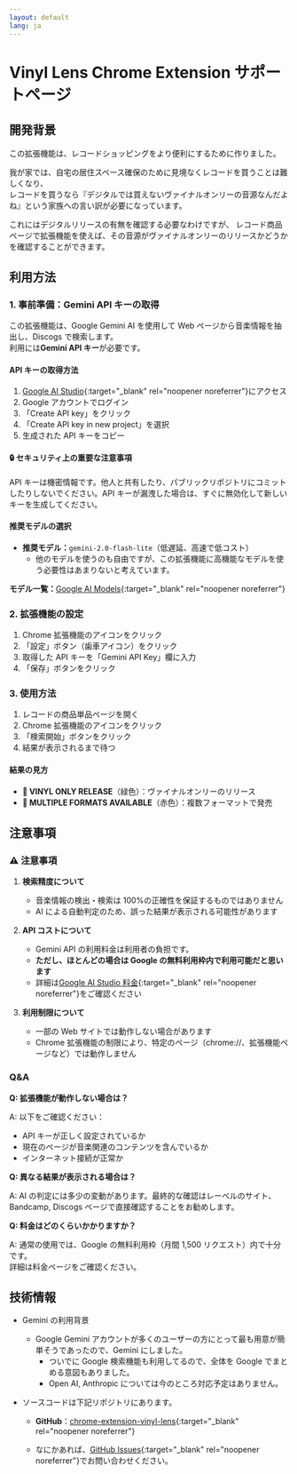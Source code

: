 ```yaml
---
layout: default
lang: ja
---
```


# Vinyl Lens Chrome Extension サポートページ

## 開発背景

この拡張機能は、レコードショッピングをより便利にするために作りました。

我が家では、自宅の居住スペース確保のために見境なくレコードを買うことは難しくなり、  
レコードを買うなら『デジタルでは買えないヴァイナルオンリーの音源なんだよね』という家族への言い訳が必要になっています。

これにはデジタルリリースの有無を確認する必要なわけですが、
レコード商品ページで拡張機能を使えば、その音源がヴァイナルオンリーのリリースかどうかを確認することができます。

## 利用方法

### 1. 事前準備：Gemini API キーの取得

この拡張機能は、Google Gemini AI を使用して Web ページから音楽情報を抽出し、Discogs で検索します。  
利用には**Gemini API キー**が必要です。

#### API キーの取得方法

1. [Google AI Studio](https://aistudio.google.com/app/apikey){:target="\_blank" rel="noopener noreferrer"}にアクセス
2. Google アカウントでログイン
3. 「Create API key」をクリック
4. 「Create API key in new project」を選択
5. 生成された API キーをコピー

<div class="security-warning">
<h4>🔒 セキュリティ上の重要な注意事項</h4>
<p>API キーは機密情報です。他人と共有したり、パブリックリポジトリにコミットしたりしないでください。API キーが漏洩した場合は、すぐに無効化して新しいキーを生成してください。</p>
</div>

#### 推奨モデルの選択

- **推奨モデル：**`gemini-2.0-flash-lite`（低遅延、高速で低コスト）
  - 他のモデルを使うのも自由ですが、この拡張機能に高機能なモデルを使う必要性はあまりないと考えています。

**モデル一覧：**[Google AI Models](https://ai.google.dev/models){:target="\_blank" rel="noopener noreferrer"}

### 2. 拡張機能の設定

1. Chrome 拡張機能のアイコンをクリック
2. 「設定」ボタン（歯車アイコン）をクリック
3. 取得した API キーを「Gemini API Key」欄に入力
4. 「保存」ボタンをクリック

### 3. 使用方法

1. レコードの商品単品ページを開く
2. Chrome 拡張機能のアイコンをクリック
3. 「検索開始」ボタンをクリック
4. 結果が表示されるまで待つ

#### 結果の見方

- **🎵 VINYL ONLY RELEASE**（緑色）：ヴァイナルオンリーのリリース
- **📀 MULTIPLE FORMATS AVAILABLE**（赤色）：複数フォーマットで発売

## 注意事項

### ⚠️ 注意事項

1. **検索精度について**

   - 音楽情報の検出・検索は 100%の正確性を保証するものではありません
   - AI による自動判定のため、誤った結果が表示される可能性があります

2. **API コストについて**

   - Gemini API の利用料金は利用者の負担です。
   - **ただし、ほとんどの場合は Google の無料利用枠内で利用可能だと思います**
   - 詳細は[Google AI Studio 料金](https://ai.google.dev/pricing){:target="\_blank" rel="noopener noreferrer"}をご確認ください

3. **利用制限について**
   - 一部の Web サイトでは動作しない場合があります
   - Chrome 拡張機能の制限により、特定のページ（chrome://、拡張機能ページなど）では動作しません

### Q&A

**Q: 拡張機能が動作しない場合は？**

A: 以下をご確認ください：

- API キーが正しく設定されているか
- 現在のページが音楽関連のコンテンツを含んでいるか
- インターネット接続が正常か

**Q: 異なる結果が表示される場合は？**

A: AI の判定には多少の変動があります。最終的な確認はレーベルのサイト、Bandcamp, Discogs ページで直接確認することをお勧めします。

**Q: 料金はどのくらいかかりますか？**

A: 通常の使用では、Google の無料利用枠（月間 1,500 リクエスト）内で十分です。  
詳細は料金ページをご確認ください。

## 技術情報

- Gemini の利用背景

  - Google Gemini アカウントが多くのユーザーの方にとって最も用意が簡単そうであったので、Gemini にしました。
    - ついでに Google 検索機能も利用してるので、全体を Google でまとめる意図もありました。
    - Open AI, Anthropic については今のところ対応予定はありません。

- ソースコードは下記リポジトリにあります。

  - **GitHub**：[chrome-extension-vinyl-lens](https://github.com/junyan21/chrome-extension-vinyl-lens){:target="\_blank" rel="noopener noreferrer"}

  - なにかあれば、[GitHub Issues](https://github.com/junyan21/chrome-extension-vinyl-lens/issues){:target="\_blank" rel="noopener noreferrer"}でお問い合わせください。
